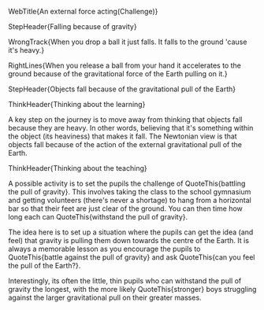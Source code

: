WebTitle{An external force acting(Challenge)}

StepHeader{Falling because of gravity}

WrongTrack{When you drop a ball it just falls. It falls to the ground 'cause it's heavy.}

RightLines{When you release a ball from your hand it accelerates to the ground because of the gravitational force of the Earth pulling on it.}

StepHeader{Objects fall because of the gravitational pull of the Earth}

ThinkHeader{Thinking about the learning}

A key step on the journey is to move away from thinking that objects fall because they are heavy. In other words, believing that it's something within the object (its heaviness) that makes it fall. The Newtonian view is that objects fall because of the action of the external gravitational pull of the Earth.

ThinkHeader{Thinking about the teaching}

A possible activity is to set the pupils the challenge of QuoteThis{battling the pull of gravity}. This involves taking the class to the school gymnasium and getting volunteers (there's never a shortage) to hang from a horizontal bar so that their feet are just clear of the ground. You can then time how long each can QuoteThis{withstand the pull of gravity}.

The idea here is to set up a situation where the pupils can get the idea (and feel) that gravity is pulling them down towards the centre of the Earth. It is always a memorable lesson as you encourage the pupils to QuoteThis{battle against the pull of gravity} and ask QuoteThis{can you feel the pull of the Earth?}. 

Interestingly, its often the little, thin pupils who can withstand the pull of gravity the longest, with the more likely QuoteThis{stronger} boys struggling against the larger gravitational pull on their greater masses.

